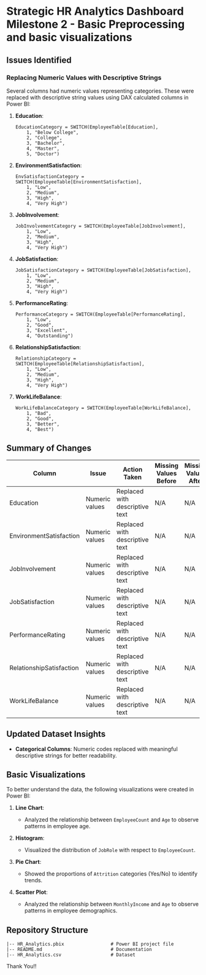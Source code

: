 # Strategic HR Analytics Dashboard Milestone 2 - Basic Preprocessing and basic visualizations


## Issues Identified


### Replacing Numeric Values with Descriptive Strings
Several columns had numeric values representing categories. These were replaced with descriptive string values using DAX calculated columns in Power BI:

1. **Education**:
   ```DAX
   EducationCategory = SWITCH(EmployeeTable[Education],
       1, "Below College",
       2, "College",
       3, "Bachelor",
       4, "Master",
       5, "Doctor")
   ```

2. **EnvironmentSatisfaction**:
   ```DAX
   EnvSatisfactionCategory = SWITCH(EmployeeTable[EnvironmentSatisfaction],
       1, "Low",
       2, "Medium",
       3, "High",
       4, "Very High")
   ```

3. **JobInvolvement**:
   ```DAX
   JobInvolvementCategory = SWITCH(EmployeeTable[JobInvolvement],
       1, "Low",
       2, "Medium",
       3, "High",
       4, "Very High")
   ```

4. **JobSatisfaction**:
   ```DAX
   JobSatisfactionCategory = SWITCH(EmployeeTable[JobSatisfaction],
       1, "Low",
       2, "Medium",
       3, "High",
       4, "Very High")
   ```

5. **PerformanceRating**:
   ```DAX
   PerformanceCategory = SWITCH(EmployeeTable[PerformanceRating],
       1, "Low",
       2, "Good",
       3, "Excellent",
       4, "Outstanding")
   ```

6. **RelationshipSatisfaction**:
   ```DAX
   RelationshipCategory = SWITCH(EmployeeTable[RelationshipSatisfaction],
       1, "Low",
       2, "Medium",
       3, "High",
       4, "Very High")
   ```

7. **WorkLifeBalance**:
   ```DAX
   WorkLifeBalanceCategory = SWITCH(EmployeeTable[WorkLifeBalance],
       1, "Bad",
       2, "Good",
       3, "Better",
       4, "Best")
   ```


## Summary of Changes

| Column               | Issue                         | Action Taken                    | Missing Values Before | Missing Values After |
|----------------------|-------------------------------|----------------------------------|-----------------------|----------------------|
| Education            | Numeric values               | Replaced with descriptive text  | N/A                   | N/A                  |
| EnvironmentSatisfaction | Numeric values            | Replaced with descriptive text  | N/A                   | N/A                  |
| JobInvolvement       | Numeric values               | Replaced with descriptive text  | N/A                   | N/A                  |
| JobSatisfaction      | Numeric values               | Replaced with descriptive text  | N/A                   | N/A                  |
| PerformanceRating    | Numeric values               | Replaced with descriptive text  | N/A                   | N/A                  |
| RelationshipSatisfaction | Numeric values           | Replaced with descriptive text  | N/A                   | N/A                  |
| WorkLifeBalance      | Numeric values               | Replaced with descriptive text  | N/A                   | N/A                  |

## Updated Dataset Insights
- **Categorical Columns**: Numeric codes replaced with meaningful descriptive strings for better readability.

## Basic Visualizations

To better understand the data, the following visualizations were created in Power BI:

1. **Line Chart**:
   - Analyzed the relationship between `EmployeeCount` and `Age` to observe patterns in employee age.

2. **Histogram**:
   - Visualized the distribution of `JobRole` with respect to  `EmployeeCount`.

3. **Pie Chart**:
   - Showed the proportions of `Attrition` categories (Yes/No) to identify trends.

4. **Scatter Plot**:
   - Analyzed the relationship between `MonthlyIncome` and `Age` to observe patterns in employee demographics.




## Repository Structure

```
|-- HR_Analytics.pbix                 # Power BI project file
|-- README.md                         # Documentation
|-- HR_Analytics.csv                  # Dataset
```
Thank You!!
